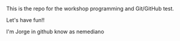 This is the repo for the workshop programming and Git/GitHub test.

Let's have fun!!

I'm Jorge in github know as nemediano